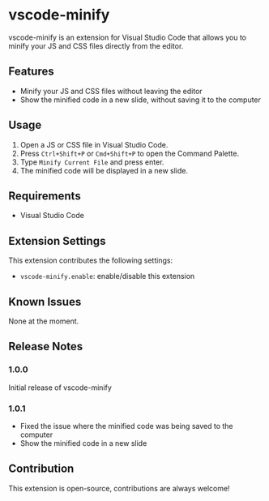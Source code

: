 # vscode-minify

vscode-minify is an extension for Visual Studio Code that allows you to minify your JS and CSS files directly from the editor.

## Features

- Minify your JS and CSS files without leaving the editor
- Show the minified code in a new slide, without saving it to the computer

## Usage

1. Open a JS or CSS file in Visual Studio Code.
2. Press `Ctrl+Shift+P` or `Cmd+Shift+P` to open the Command Palette.
3. Type `Minify Current File` and press enter.
4. The minified code will be displayed in a new slide.

## Requirements

- Visual Studio Code

## Extension Settings

This extension contributes the following settings:

- `vscode-minify.enable`: enable/disable this extension

## Known Issues

None at the moment.

## Release Notes

### 1.0.0

Initial release of vscode-minify

### 1.0.1

- Fixed the issue where the minified code was being saved to the computer
- Show the minified code in a new slide

## Contribution

This extension is open-source, contributions are always welcome!
